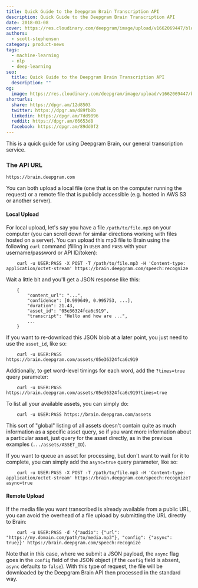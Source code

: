 ```yaml
---
title: Quick Guide to the Deepgram Brain Transcription API
description: Quick Guide to the Deepgram Brain Transcription API
date: 2018-03-08
cover: https://res.cloudinary.com/deepgram/image/upload/v1662069447/blog/quick-guide-to-the-deepgram-transcription-api/placeholder-post-image%402x.jpg
authors:
  - scott-stephenson
category: product-news
tags:
  - machine-learning
  - nlp
  - deep-learning
seo:
  title: Quick Guide to the Deepgram Brain Transcription API
  description: ""
og:
  image: https://res.cloudinary.com/deepgram/image/upload/v1662069447/blog/quick-guide-to-the-deepgram-transcription-api/placeholder-post-image%402x.jpg
shorturls:
  share: https://dpgr.am/12d8503
  twitter: https://dpgr.am/d89fb0b
  linkedin: https://dpgr.am/7dd9896
  reddit: https://dpgr.am/66653d8
  facebook: https://dpgr.am/89dd0f2
---
```


This is a quick guide for using Deepgram Brain, our general transcription service.

### The API URL

    https://brain.deepgram.com  

You can both upload a local file (one that is on the computer running the request) or a remote file that is publicly accessible (e.g. hosted in AWS S3 or another server).

#### Local Upload

For local upload, let's say you have a file `/path/to/file.mp3` on your computer (you can scroll down for similar directions working with files hosted on a server). You can upload this mp3 file to Brain using the following `curl` command (filling in `USER` and `PASS` with your username/password or API ID/token):
```
    curl -u USER:PASS -X POST -T /path/to/file.mp3 -H 'Content-type: application/octet-stream' https://brain.deepgram.com/speech:recognize  
```
Wait a little bit and you'll get a JSON response like this:
```
    {
        "content_url": "...",
        "confidence": [0.999649, 0.995753, ...],
        "duration": 21.43,
        "asset_id": "05e36324fca6c919",
        "transcript": "Hello and how are ...",
        ...
    }
```
If you want to re-download this JSON blob at a later point, you just need to use the `asset_id`, like so:
```
    curl -u USER:PASS https://brain.deepgram.com/assets/05e36324fca6c919  
```
Additionally, to get word-level timings for each word, add the `?times=true` query parameter:
```
    curl -u USER:PASS https://brain.deepgram.com/assets/05e36324fca6c919?times=true  
```
To list all your available assets, you can simply do:
```
    curl -u USER:PASS https://brain.deepgram.com/assets  
```
This sort of "global" listing of all assets doesn't contain quite as much information as a specific asset query, so if you want more information about a particular asset, just query for the asset directly, as in the previous examples (`.../assets/ASSET_ID`).

If you want to queue an asset for processing, but don't want to wait for it to complete, you can simply add the `async=true` query parameter, like so:
```
    curl -u USER:PASS -X POST -T /path/to/file.mp3 -H 'Content-type: application/octet-stream' https://brain.deepgram.com/speech:recognize?async=true  
```
#### Remote Upload

If the media file you want transcribed is already available from a public URL, you can avoid the overhead of a file upload by submitting the URL directly to Brain:

```
    curl -u USER:PASS -d '{"audio": {"url": "https://my.domain.com/path/to/media.mp3"}, "config": {"async": true}}' https://brain.deepgram.com/speech:recognize  
```
Note that in this case, where we submit a JSON payload, the `async` flag goes in the `config` field of the JSON object (if the `config` field is absent, `async` defaults to `false`). With this type of request, the file will be downloaded by the Deepgram Brain API then processed in the standard way.
